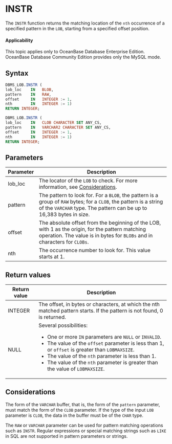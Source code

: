 INSTR
==========================

The `INSTR` function returns the matching location of the `nth` occurrence of a specified pattern in the `LOB`, starting from a specified offset position.

  <main id="notice" >
    <h4>Applicability</h4>
    <p>This topic applies only to OceanBase Database Enterprise Edition. OceanBase Database Community Edition provides only the MySQL mode. </p>
  </main>

Syntax
-----------------------

```sql
DBMS_LOB.INSTR (
lob_loc    IN   BLOB,
pattern    IN   RAW,
offset     IN   INTEGER := 1,
nth        IN   INTEGER := 1)
RETURN INTEGER;

DBMS_LOB.INSTR (
lob_loc    IN   CLOB CHARACTER SET ANY_CS,
pattern    IN   VARCHAR2 CHARACTER SET ANY_CS,
offset     IN   INTEGER := 1,
nth        IN   INTEGER := 1)
RETURN INTEGER;
```



Parameters
-------------------------



| Parameter | Description |
|---------|------------------------------------------------------------------------------------|
| lob_loc | The locator of the `LOB` to check. For more information, see [Considerations](../9300.dbms-lob-oracle/100.dbms-lob-overview-oracle.md).  |
| pattern | The pattern to look for. For a `BLOB`, the pattern is a group of `RAW` bytes; for a `CLOB`, the pattern is a string of the `VARCHAR` type. The pattern can be up to 16,383 bytes in size.  |
| offset | The absolute offset from the beginning of the LOB, with 1 as the origin, for the pattern matching operation. The value is in bytes for `BLOBs` and in characters for `CLOBs`.  |
| nth | The occurrence number to look for. This value starts at 1.  |



Return values
------------------------



| Return value | Description |
|---------|----------------------------------------------------------------------------------------------------------------------------------------------------------------------------------------------------------------------------------------------------------------------------------------------------------------|
| INTEGER | The offset, in bytes or characters, at which the nth matched pattern starts. If the pattern is not found, 0 is returned.  |
| NULL | Several possibilities: <ul><li> One or more `IN` parameters are `NULL` or `INVALID`.   </li><li> The value of the `offset` parameter is less than 1, or `offset` is greater than `LOBMAXSIZE`.   </li><li> The value of the `nth` parameter is less than 1.   </li><li> The value of the `nth` parameter is greater than the value of `LOBMAXSIZE`. </li></ul> |



Considerations
-------------------------

The form of the `VARCHAR` buffer, that is, the form of the `pattern` parameter, must match the form of the `CLOB` parameter. If the type of the input `LOB` parameter is `CLOB`, the data in the buffer must be of the `CHAR` type.

The `RAW` or `VARCHAR` parameter can be used for pattern matching operations such as `INSTR`. Regular expressions or special matching strings such as `LIKE` in SQL are not supported in pattern parameters or strings.
